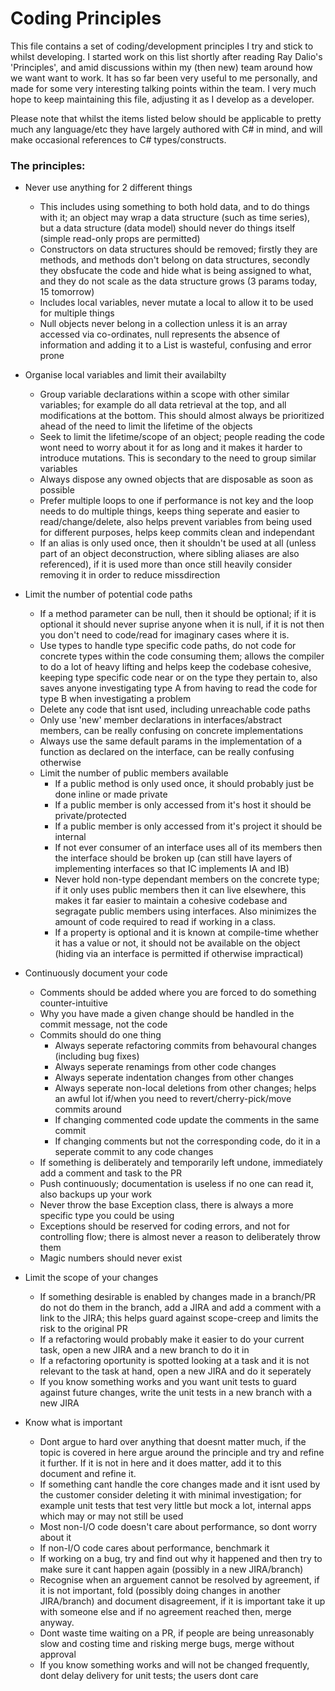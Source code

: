 # Coding Principles

This file contains a set of coding/development principles I try and stick to whilst developing.  I started work on this list shortly after reading Ray Dalio's 'Principles', and amid discussions within my (then new) team around how we want want to work.  It has so far been very useful to me personally, and made for some very interesting talking points within the team.  I very much hope to keep maintaining this file, adjusting it as I develop as a developer.

Please note that whilst the items listed below should be applicable to pretty much any language/etc they have largely authored with C# in mind, and will make occasional references to C# types/constructs.

### The principles:

- Never use anything for 2 different things
    - This includes using something to both hold data, and to do things with it; an object may wrap a data structure (such as time series), but a data structure (data model) should never do things itself (simple read-only props are permitted)
    - Constructors on data structures should be removed; firstly they are methods, and methods don't belong on data structures, secondly they obsfucate the code and hide what is being assigned to what, and they do not scale as the data structure grows (3 params today, 15 tomorrow)
    - Includes local variables, never mutate a local to allow it to be used for multiple things
    - Null objects never belong in a collection unless it is an array accessed via co-ordinates, null represents the absence of information and adding it to a List is wasteful, confusing and error prone

- Organise local variables and limit their availabilty
    - Group variable declarations within a scope with other similar variables; for example do all data retrieval at the top, and all modifications at the bottom.  This should almost always be prioritized ahead of the need to limit the lifetime of the objects
    - Seek to limit the lifetime/scope of an object; people reading the code wont need to worry about it for as long and it makes it harder to introduce mutations. This is secondary to the need to group similar variables
    - Always dispose any owned objects that are disposable as soon as possible
    - Prefer multiple loops to one if performance is not key and the loop needs to do multiple things, keeps thing seperate and easier to read/change/delete, also helps prevent variables from being used for different purposes, helps keep commits clean and independant
    - If an alias is only used once, then it shouldn't be used at all (unless part of an object deconstruction, where sibling aliases are also referenced), if it is used more than once still heavily consider removing it in order to reduce missdirection

- Limit the number of potential code paths
    - If a method parameter can be null, then it should be optional; if it is optional it should never suprise anyone when it is null, if it is not then you don't need to code/read for imaginary cases where it is.
    - Use types to handle type specific code paths, do not code for concrete types within the code consuming them; allows the compiler to do a lot of heavy lifting and helps keep the codebase cohesive, keeping type specific code near or on the type they pertain to, also saves anyone investigating type A from having to read the code for type B when investigating a problem 
    - Delete any code that isnt used, including unreachable code paths
    - Only use 'new' member declarations in interfaces/abstract members, can be really confusing on concrete implementations
    - Always use the same default params in the implementation of a function as declared on the interface, can be really confusing otherwise
    - Limit the number of public members available
        - If a public method is only used once, it should probably just be done inline or made private
        - If a public member is only accessed from it's host it should be private/protected
        - If a public member is only accessed from it's project it should be internal
        - If not ever consumer of an interface uses all of its members then the interface should be broken up (can still have layers of implementing interfaces so that IC implements IA and IB)
        - Never hold non-type dependant members on the concrete type; if it only uses public members then it can live elsewhere, this makes it far easier to maintain a cohesive codebase and segragate public members using interfaces.  Also minimizes the amount of code required to read if working in a class.
        - If a property is optional and it is known at compile-time whether it has a value or not, it should not be available on the object (hiding via an interface is permitted if otherwise impractical)

- Continuously document your code
    - Comments should be added where you are forced to do something counter-intuitive
    - Why you have made a given change should be handled in the commit message, not the code
    - Commits should do one thing
        - Always seperate refactoring commits from behavoural changes (including bug fixes)
        - Always seperate renamings from other code changes
        - Always seperate indentation changes from other changes
        - Always seperate non-local deletions from other changes; helps an awful lot if/when you need to revert/cherry-pick/move commits around
        - If changing commented code update the comments in the same commit
        - If changing comments but not the corresponding code, do it in a seperate commit to any code changes
    - If something is deliberately and temporarily left undone, immediately add a comment and task to the PR
    - Push continuously; documentation is useless if no one can read it, also backups up your work
    - Never throw the base Exception class, there is always a more specific type you could be using
    - Exceptions should be reserved for coding errors, and not for controlling flow; there is almost never a reason to deliberately throw them
    - Magic numbers should never exist

- Limit the scope of your changes
    - If something desirable is enabled by changes made in a branch/PR do not do them in the branch, add a JIRA and add a comment with a link to the JIRA; this helps guard against scope-creep and limits the risk to the original PR
    - If a refactoring would probably make it easier to do your current task, open a new JIRA and a new branch to do it in
    - If a refactoring oportunity is spotted looking at a task and it is not relevant to the task at hand, open a new JIRA and do it seperately
    - If you know something works and you want unit tests to guard against future changes, write the unit tests in a new branch with a new JIRA

- Know what is important
    - Dont argue to hard over anything that doesnt matter much, if the topic is covered in here argue around the principle and try and refine it further.  If it is not in here and it does matter, add it to this document and refine it.
    - If something cant handle the core changes made and it isnt used by the customer consider deleting it with minimal investigation; for example unit tests that test very little but mock a lot, internal apps which may or may not still be used
    - Most non-I/O code doesn't care about performance, so dont worry about it
    - If non-I/O code cares about performance, benchmark it
    - If working on a bug, try and find out why it happened and then try to make sure it cant happen again (possibly in a new JIRA/branch)
    - Recognise when an arguement cannot be resolved by agreement, if it is not important, fold (possibly doing changes in another JIRA/branch) and document disagreement, if it is important take it up with someone else and if no agreement reached then, merge anyway.
    - Dont waste time waiting on a PR, if people are being unreasonably slow and costing time and risking merge bugs, merge without approval
    - If you know something works and will not be changed frequently, dont delay delivery for unit tests; the users dont care 
